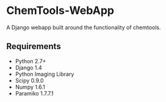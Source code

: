 ChemTools-WebApp
================
A Django webapp built around the functionality of chemtools.

Requirements
-------------
- Python 2.7+
- Django 1.4
- Python Imaging Library
- Scipy 0.9.0
- Numpy 1.6.1
- Paramiko 1.7.7.1